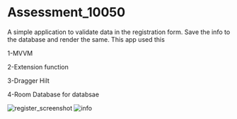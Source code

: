 # Assessment_10050
A simple application to validate data in the registration form. Save the info to the database and render the same.
This app used this 

1-MVVM

2-Extension function 

3-Dragger Hilt

4-Room Database for databsae


![register_screenshot](https://user-images.githubusercontent.com/116813554/198308512-e767c45c-ab14-4e54-8004-dc5aec44ac9a.jpeg)
![info](https://user-images.githubusercontent.com/116813554/198309008-9fb6dd98-514b-4531-b76a-a7bedffed12e.jpeg)

